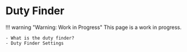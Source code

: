 # Duty Finder

!!! warning "Warning: Work in Progress"
    This page is a work in progress.

    - What is the duty finder?
    - Duty Finder Settings
